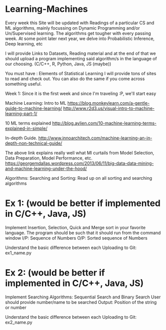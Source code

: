# Learning-Machines
Every week this Site will be updated with Readings of a particular CS and ML algorithms, mainly focussing on Dynamic Programming and/or Un/Supervised learning.
The algorithms get tougher with every passing week. At some point later next year, we delve into Probabilistic Inference, Deep learning, etc

I will provide Links to Datasets, Reading material and at the end of that we should upload a program implementing said algorithm/s in the language of our choosing. (C/C++, R, Python, Java, JS (maybe))

You must have : Elements of Statistical Learning 
I will provide tons of sites to read and check out. You can also do the same if you come across something useful.


Week 1: Since it is the first week and since I'm traveling :P, we'll start easy

Machine Learning:
Intro to ML 
https://blog.monkeylearn.com/a-gentle-guide-to-machine-learning/
http://www.r2d3.us/visual-intro-to-machine-learning-part-1/

10 ML terms explained
http://blog.aylien.com/10-machine-learning-terms-explained-in-simple/

In-depth Guide.
http://www.innoarchitech.com/machine-learning-an-in-depth-non-technical-guide/

The above link explains really well what Ml curtails from Model Selection, Data Preparation, Model Performance, etc.
https://georgemdallas.wordpress.com/2013/06/11/big-data-data-mining-and-machine-learning-under-the-hood/

Algorithms:
Searching and Sorting:
Read up on all sorting and searching algorithms

# Ex 1: (would be better if implemented in C/C++, Java, JS)
Implement Insertion, Selection, Quick and Merge sort in your favorite language.
The program should be such that it should run from the command window 
I/P: Sequence of Numbers
O/P: Sorted sequence of Numbers

Understand the basic difference between each
Uploading to Git: ex1_name.py


# Ex 2: (would be better if implemented in C/C++, Java, JS)
Implement Searching Algorithms: Sequential Search and Binary Search
User should provide number/name to be searched
Output: Position of the string or number 

Understand the basic difference between each
Uploading to Git: ex2_name.py


